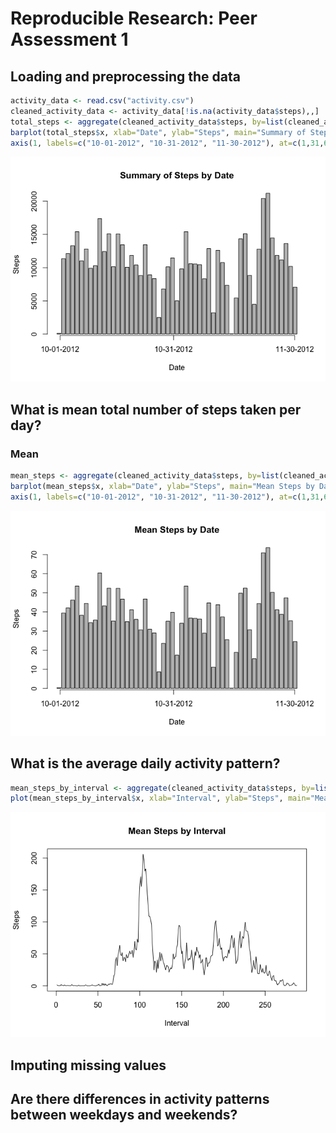 # Reproducible Research: Peer Assessment 1


## Loading and preprocessing the data

```r
activity_data <- read.csv("activity.csv")
cleaned_activity_data <- activity_data[!is.na(activity_data$steps),,]
total_steps <- aggregate(cleaned_activity_data$steps, by=list(cleaned_activity_data$date), FUN=sum)
barplot(total_steps$x, xlab="Date", ylab="Steps", main="Summary of Steps by Date")
axis(1, labels=c("10-01-2012", "10-31-2012", "11-30-2012"), at=c(1,31,63))
```

![](PA1_template_files/figure-html/unnamed-chunk-1-1.png) 

## What is mean total number of steps taken per day?
### Mean

```r
mean_steps <- aggregate(cleaned_activity_data$steps, by=list(cleaned_activity_data$date), FUN=mean)
barplot(mean_steps$x, xlab="Date", ylab="Steps", main="Mean Steps by Date")
axis(1, labels=c("10-01-2012", "10-31-2012", "11-30-2012"), at=c(1,31,63))
```

![](PA1_template_files/figure-html/unnamed-chunk-2-1.png) 

## What is the average daily activity pattern?

```r
mean_steps_by_interval <- aggregate(cleaned_activity_data$steps, by=list(cleaned_activity_data$interval), FUN=mean)
plot(mean_steps_by_interval$x, xlab="Interval", ylab="Steps", main="Mean Steps by Interval", type="l")
```

![](PA1_template_files/figure-html/unnamed-chunk-3-1.png) 

## Imputing missing values



## Are there differences in activity patterns between weekdays and weekends?
